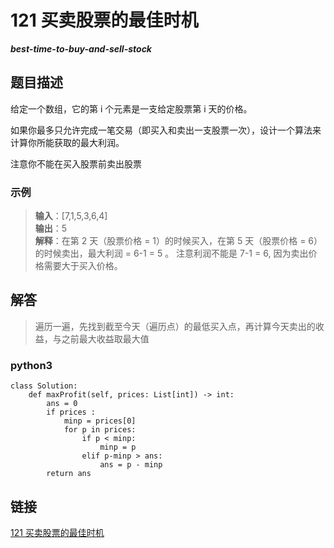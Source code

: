 # 121 买卖股票的最佳时机 
***best-time-to-buy-and-sell-stock***

## 题目描述
给定一个数组，它的第 i 个元素是一支给定股票第 i 天的价格。

如果你最多只允许完成一笔交易（即买入和卖出一支股票一次），设计一个算法来计算你所能获取的最大利润。

注意你不能在买入股票前卖出股票

### 示例
> **输入**：[7,1,5,3,6,4]  
> **输出**：5  
> **解释**：在第 2 天（股票价格 = 1）的时候买入，在第 5 天（股票价格 = 6）的时候卖出，最大利润 = 6-1 = 5 。
     注意利润不能是 7-1 = 6, 因为卖出价格需要大于买入价格。 

## 解答
>遍历一遍，先找到截至今天（遍历点）的最低买入点，再计算今天卖出的收益，与之前最大收益取最大值
### python3

```python3
class Solution:
    def maxProfit(self, prices: List[int]) -> int:
        ans = 0
        if prices :
            minp = prices[0]
            for p in prices:
                if p < minp:
                    minp = p
                elif p-minp > ans:
                    ans = p - minp
        return ans
```

## 链接
[121 买卖股票的最佳时机](https://leetcode-cn.com/problems/best-time-to-buy-and-sell-stock/)
